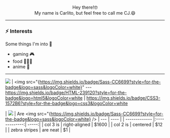 <p align="center">
  Hey there!🤓
  </br>
  My name is Carlito, but feel free to call me CJ.😄
</p>

---

### :zap: Interests
Some things I'm into 🥵
- gaming 🎮
- food 🥵🍜😩
- anime 🦑

---

<img src="{https://img.shields.io/badge/React-20232A?style=for-the-badge&logo=react&logoColor=61DAFB}" /> | <img src="{https://img.shields.io/badge/Sass-CC6699?style=for-the-badge&logo=sass&logoColor=white}" --- https://img.shields.io/badge/HTML-239120?style=for-the-badge&logo=html5&logoColor=white | https://img.shields.io/badge/CSS3-1572B6?style=for-the-badge&logo=css3&logoColor=white

| <img src="{https://img.shields.io/badge/React-20232A?style=for-the-badge&logo=react&logoColor=61DAFB}" /> | Are <img src="{https://img.shields.io/badge/Sass-CC6699?style=for-the-badge&logo=sass&logoColor=white} /> | --- | ---- |
| ------------- |:-------------:| -----:|
| col 3 is      | right-aligned | $1600 |
| col 2 is      | centered      |   $12 |
| zebra stripes | are neat      |    $1 |


<!--
**carlito-jdp/carlito-jdp** is a ✨ _special_ ✨ repository because its `README.md` (this file) appears on your GitHub profile.


- 🔭 I’m currently working on ...
- 🌱 I’m currently learning ...
- 👯 I’m looking to collaborate on ...
- 🤔 I’m looking for help with ...
- 💬 Ask me about ...
- 📫 How to reach me: ...
- 😄 Pronouns: ...
- ⚡ Fun fact: ...
-->
